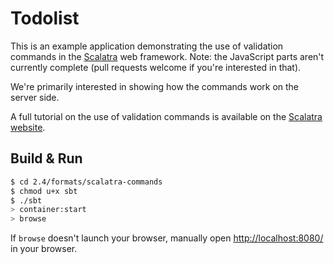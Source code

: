# Todolist #

This is an example application demonstrating the use of validation commands
in the [Scalatra](http://scalatra.org) web framework. Note: the JavaScript parts
aren't currently complete (pull requests welcome if you're interested in that).

We're primarily interested in showing how the commands work on the server side.

A full tutorial on the use of validation commands is available on the
[Scalatra website](http://scalatra.org/guides/commands.html).

## Build & Run ##

```sh
$ cd 2.4/formats/scalatra-commands
$ chmod u+x sbt
$ ./sbt
> container:start
> browse
```

If `browse` doesn't launch your browser, manually open [http://localhost:8080/](http://localhost:8080/) in your browser.
